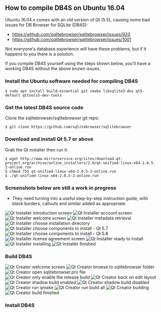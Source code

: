## How to compile DB4S on Ubuntu 16.04

Ubuntu 16.04.x comes with an old version of Qt (5.5), causing some bad issues for DB Browser for SQLite (DB4S):

* https://github.com/sqlitebrowser/sqlitebrowser/issues/920
* https://github.com/sqlitebrowser/sqlitebrowser/issues/1001

Not everyone's database experience will have these problems, but if it happens to you there is a solution.

If you compile DB4S yourself using the steps shown below, you'll have a working DB4S without the above known issues.

### Install the Ubuntu software needed for compiling DB4S

    $ sudo apt install build-essential git cmake libsqlite3-dev qt5-default qttools5-dev-tools


### Get the latest DB4S source code

Clone the sqlitebrowser/sqlitebrowser git repo:

    $ git clone https://github.com/sqlitebrowser/sqlitebrowser


### Download and install Qt 5.7 or above

Grab the Qt installer then run it:

```
$ wget http://www.mirrorservice.org/sites/download.qt-project.org/archive/online_installers/2.0/qt-unified-linux-x64-2.0.5-2-online.run
$ chmod 755 qt-unified-linux-x64-2.0.5-2-online.run
$ ./qt-unified-linux-x64-2.0.5-2-online.run
```

### Screenshots below are still a work in progress

* They need turning into a useful step-by-step instruction guide, with black borders, callouts and similar added as appropriate:

![Qt Installer introduction screen](https://github.com/sqlitebrowser/db4s-screenshots/raw/master/wiki/ubuntu_16.04/00_qt_installer_intro_screen.png)
![Qt Installer account screen](https://github.com/sqlitebrowser/db4s-screenshots/raw/master/wiki/ubuntu_16.04/01_qt_installer_account_screen.png)
![Qt Installer welcome screen](https://github.com/sqlitebrowser/db4s-screenshots/raw/master/wiki/ubuntu_16.04/02_qt_installer_welcome_screen.png)
![Qt Installer metadata retrieval](https://github.com/sqlitebrowser/db4s-screenshots/raw/master/wiki/ubuntu_16.04/03_qt_installer_metadata_retrieval.png)
![Qt Installer choose installation directory](https://github.com/sqlitebrowser/db4s-screenshots/raw/master/wiki/ubuntu_16.04/04_qt_installer_choose_install_dir.png)
![Qt Installer choose components to install - Qt 5.7](https://github.com/sqlitebrowser/db4s-screenshots/raw/master/wiki/ubuntu_16.04/05_qt_installer_choose_components-5.7.png)
![Qt Installer choose components to install - Qt 5.8](https://github.com/sqlitebrowser/db4s-screenshots/raw/master/wiki/ubuntu_16.04/05_qt_installer_choose_components-5.8.png)
![Qt Installer license agreement screen](https://github.com/sqlitebrowser/db4s-screenshots/raw/master/wiki/ubuntu_16.04/06_qt_installer_license_agreement.png)
![Qt Installer ready to install](https://github.com/sqlitebrowser/db4s-screenshots/raw/master/wiki/ubuntu_16.04/07_qt_installer_ready.png)
![Qt Installer installing](https://github.com/sqlitebrowser/db4s-screenshots/raw/master/wiki/ubuntu_16.04/08_qt_installer_installing.png)
![Qt Installer finished](https://github.com/sqlitebrowser/db4s-screenshots/raw/master/wiki/ubuntu_16.04/09_qt_installer_finished.png)


### Build DB4S

![Qt Creator welcome screen](https://github.com/sqlitebrowser/db4s-screenshots/raw/master/wiki/ubuntu_16.04/10_qt_creator_welcome_screen.png)
![Qt Creator browse to sqlitebrowser folder](https://github.com/sqlitebrowser/db4s-screenshots/raw/master/wiki/ubuntu_16.04/11_qt_creator_open_sqlitebrowser_dir.png)
![Qt Creator open sqlitebrowser.pro file](https://github.com/sqlitebrowser/db4s-screenshots/raw/master/wiki/ubuntu_16.04/12_qt_creator_open_sqlitebrowser_project_file.png)
![Qt Creator only enable the release build](https://github.com/sqlitebrowser/db4s-screenshots/raw/master/wiki/ubuntu_16.04/13_qt_creator_select_release_build.png)
![Qt Creator back on edit layout](https://github.com/sqlitebrowser/db4s-screenshots/raw/master/wiki/ubuntu_16.04/14_qt_creator_edit_layout.png)
![Qt Creator shadow build enabled](https://github.com/sqlitebrowser/db4s-screenshots/raw/master/wiki/ubuntu_16.04/15_qt_creator_shadow_build_enabled.png)
![Qt Creator shadow build disabled](https://github.com/sqlitebrowser/db4s-screenshots/raw/master/wiki/ubuntu_16.04/16_qt_creator_shadow_build_disabled.png)
![Qt Creator run qmake](https://github.com/sqlitebrowser/db4s-screenshots/raw/master/wiki/ubuntu_16.04/17_qt_creator_run_qmake.png)
![Qt Creator run build all](https://github.com/sqlitebrowser/db4s-screenshots/raw/master/wiki/ubuntu_16.04/18_qt_creator_run_build_all.png)
![Qt Creator building](https://github.com/sqlitebrowser/db4s-screenshots/raw/master/wiki/ubuntu_16.04/19_qt_creator_building.png)
![Qt Creator build finished](https://github.com/sqlitebrowser/db4s-screenshots/raw/master/wiki/ubuntu_16.04/20_qt_creator_build_complete.png)


### Install DB4S

